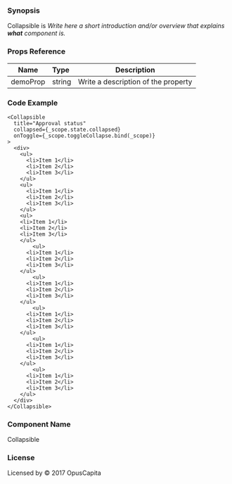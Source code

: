 ### Synopsis

Collapsible is 
*Write here a short introduction and/or overview that explains **what** component is.*

### Props Reference

| Name                           | Type                    | Description                                                 |
| ------------------------------ | :---------------------- | ----------------------------------------------------------- |
| demoProp                       | string                  | Write a description of the property                         |

### Code Example

```
<Collapsible
  title="Approval status"
  collapsed={_scope.state.collapsed}
  onToggle={_scope.toggleCollapse.bind(_scope)}
>
  <div>
    <ul>
      <li>Item 1</li>
      <li>Item 2</li>
      <li>Item 3</li> 
    </ul>
    <ul>
      <li>Item 1</li>
      <li>Item 2</li>
      <li>Item 3</li> 
    </ul>
    <ul>
    <li>Item 1</li>
    <li>Item 2</li>
    <li>Item 3</li> 
    </ul>
        <ul>
      <li>Item 1</li>
      <li>Item 2</li>
      <li>Item 3</li> 
    </ul>
        <ul>
      <li>Item 1</li>
      <li>Item 2</li>
      <li>Item 3</li> 
    </ul>
        <ul>
      <li>Item 1</li>
      <li>Item 2</li>
      <li>Item 3</li> 
    </ul>
        <ul>
      <li>Item 1</li>
      <li>Item 2</li>
      <li>Item 3</li> 
    </ul>
        <ul>
      <li>Item 1</li>
      <li>Item 2</li>
      <li>Item 3</li> 
    </ul>
  </div>
</Collapsible>
```

### Component Name

Collapsible

### License

Licensed by © 2017 OpusCapita

